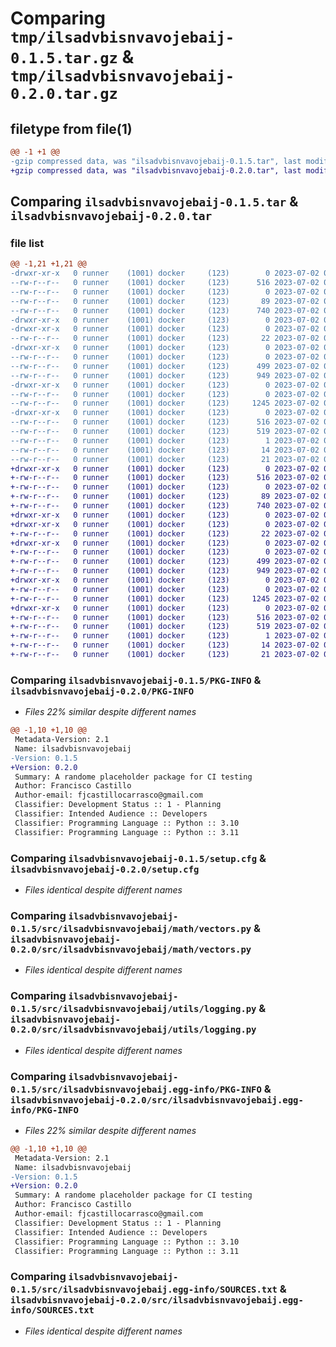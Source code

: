 # Comparing `tmp/ilsadvbisnvavojebaij-0.1.5.tar.gz` & `tmp/ilsadvbisnvavojebaij-0.2.0.tar.gz`

## filetype from file(1)

```diff
@@ -1 +1 @@
-gzip compressed data, was "ilsadvbisnvavojebaij-0.1.5.tar", last modified: Sun Jul  2 08:15:26 2023, max compression
+gzip compressed data, was "ilsadvbisnvavojebaij-0.2.0.tar", last modified: Sun Jul  2 08:25:56 2023, max compression
```

## Comparing `ilsadvbisnvavojebaij-0.1.5.tar` & `ilsadvbisnvavojebaij-0.2.0.tar`

### file list

```diff
@@ -1,21 +1,21 @@
-drwxr-xr-x   0 runner    (1001) docker     (123)        0 2023-07-02 08:15:26.079151 ilsadvbisnvavojebaij-0.1.5/
--rw-r--r--   0 runner    (1001) docker     (123)      516 2023-07-02 08:15:26.079151 ilsadvbisnvavojebaij-0.1.5/PKG-INFO
--rw-r--r--   0 runner    (1001) docker     (123)        0 2023-07-02 08:15:09.000000 ilsadvbisnvavojebaij-0.1.5/README.md
--rw-r--r--   0 runner    (1001) docker     (123)       89 2023-07-02 08:15:09.000000 ilsadvbisnvavojebaij-0.1.5/pyproject.toml
--rw-r--r--   0 runner    (1001) docker     (123)      740 2023-07-02 08:15:26.079151 ilsadvbisnvavojebaij-0.1.5/setup.cfg
-drwxr-xr-x   0 runner    (1001) docker     (123)        0 2023-07-02 08:15:26.075151 ilsadvbisnvavojebaij-0.1.5/src/
-drwxr-xr-x   0 runner    (1001) docker     (123)        0 2023-07-02 08:15:26.075151 ilsadvbisnvavojebaij-0.1.5/src/ilsadvbisnvavojebaij/
--rw-r--r--   0 runner    (1001) docker     (123)       22 2023-07-02 08:15:09.000000 ilsadvbisnvavojebaij-0.1.5/src/ilsadvbisnvavojebaij/__init__.py
-drwxr-xr-x   0 runner    (1001) docker     (123)        0 2023-07-02 08:15:26.075151 ilsadvbisnvavojebaij-0.1.5/src/ilsadvbisnvavojebaij/math/
--rw-r--r--   0 runner    (1001) docker     (123)        0 2023-07-02 08:15:09.000000 ilsadvbisnvavojebaij-0.1.5/src/ilsadvbisnvavojebaij/math/__init__.py
--rw-r--r--   0 runner    (1001) docker     (123)      499 2023-07-02 08:15:09.000000 ilsadvbisnvavojebaij-0.1.5/src/ilsadvbisnvavojebaij/math/scalars.py
--rw-r--r--   0 runner    (1001) docker     (123)      949 2023-07-02 08:15:09.000000 ilsadvbisnvavojebaij-0.1.5/src/ilsadvbisnvavojebaij/math/vectors.py
-drwxr-xr-x   0 runner    (1001) docker     (123)        0 2023-07-02 08:15:26.079151 ilsadvbisnvavojebaij-0.1.5/src/ilsadvbisnvavojebaij/utils/
--rw-r--r--   0 runner    (1001) docker     (123)        0 2023-07-02 08:15:09.000000 ilsadvbisnvavojebaij-0.1.5/src/ilsadvbisnvavojebaij/utils/__init__.py
--rw-r--r--   0 runner    (1001) docker     (123)     1245 2023-07-02 08:15:09.000000 ilsadvbisnvavojebaij-0.1.5/src/ilsadvbisnvavojebaij/utils/logging.py
-drwxr-xr-x   0 runner    (1001) docker     (123)        0 2023-07-02 08:15:26.075151 ilsadvbisnvavojebaij-0.1.5/src/ilsadvbisnvavojebaij.egg-info/
--rw-r--r--   0 runner    (1001) docker     (123)      516 2023-07-02 08:15:26.000000 ilsadvbisnvavojebaij-0.1.5/src/ilsadvbisnvavojebaij.egg-info/PKG-INFO
--rw-r--r--   0 runner    (1001) docker     (123)      519 2023-07-02 08:15:26.000000 ilsadvbisnvavojebaij-0.1.5/src/ilsadvbisnvavojebaij.egg-info/SOURCES.txt
--rw-r--r--   0 runner    (1001) docker     (123)        1 2023-07-02 08:15:26.000000 ilsadvbisnvavojebaij-0.1.5/src/ilsadvbisnvavojebaij.egg-info/dependency_links.txt
--rw-r--r--   0 runner    (1001) docker     (123)       14 2023-07-02 08:15:26.000000 ilsadvbisnvavojebaij-0.1.5/src/ilsadvbisnvavojebaij.egg-info/requires.txt
--rw-r--r--   0 runner    (1001) docker     (123)       21 2023-07-02 08:15:26.000000 ilsadvbisnvavojebaij-0.1.5/src/ilsadvbisnvavojebaij.egg-info/top_level.txt
+drwxr-xr-x   0 runner    (1001) docker     (123)        0 2023-07-02 08:25:56.726603 ilsadvbisnvavojebaij-0.2.0/
+-rw-r--r--   0 runner    (1001) docker     (123)      516 2023-07-02 08:25:56.726603 ilsadvbisnvavojebaij-0.2.0/PKG-INFO
+-rw-r--r--   0 runner    (1001) docker     (123)        0 2023-07-02 08:25:36.000000 ilsadvbisnvavojebaij-0.2.0/README.md
+-rw-r--r--   0 runner    (1001) docker     (123)       89 2023-07-02 08:25:36.000000 ilsadvbisnvavojebaij-0.2.0/pyproject.toml
+-rw-r--r--   0 runner    (1001) docker     (123)      740 2023-07-02 08:25:56.730603 ilsadvbisnvavojebaij-0.2.0/setup.cfg
+drwxr-xr-x   0 runner    (1001) docker     (123)        0 2023-07-02 08:25:56.722603 ilsadvbisnvavojebaij-0.2.0/src/
+drwxr-xr-x   0 runner    (1001) docker     (123)        0 2023-07-02 08:25:56.726603 ilsadvbisnvavojebaij-0.2.0/src/ilsadvbisnvavojebaij/
+-rw-r--r--   0 runner    (1001) docker     (123)       22 2023-07-02 08:25:36.000000 ilsadvbisnvavojebaij-0.2.0/src/ilsadvbisnvavojebaij/__init__.py
+drwxr-xr-x   0 runner    (1001) docker     (123)        0 2023-07-02 08:25:56.726603 ilsadvbisnvavojebaij-0.2.0/src/ilsadvbisnvavojebaij/math/
+-rw-r--r--   0 runner    (1001) docker     (123)        0 2023-07-02 08:25:36.000000 ilsadvbisnvavojebaij-0.2.0/src/ilsadvbisnvavojebaij/math/__init__.py
+-rw-r--r--   0 runner    (1001) docker     (123)      499 2023-07-02 08:25:36.000000 ilsadvbisnvavojebaij-0.2.0/src/ilsadvbisnvavojebaij/math/scalars.py
+-rw-r--r--   0 runner    (1001) docker     (123)      949 2023-07-02 08:25:36.000000 ilsadvbisnvavojebaij-0.2.0/src/ilsadvbisnvavojebaij/math/vectors.py
+drwxr-xr-x   0 runner    (1001) docker     (123)        0 2023-07-02 08:25:56.726603 ilsadvbisnvavojebaij-0.2.0/src/ilsadvbisnvavojebaij/utils/
+-rw-r--r--   0 runner    (1001) docker     (123)        0 2023-07-02 08:25:36.000000 ilsadvbisnvavojebaij-0.2.0/src/ilsadvbisnvavojebaij/utils/__init__.py
+-rw-r--r--   0 runner    (1001) docker     (123)     1245 2023-07-02 08:25:36.000000 ilsadvbisnvavojebaij-0.2.0/src/ilsadvbisnvavojebaij/utils/logging.py
+drwxr-xr-x   0 runner    (1001) docker     (123)        0 2023-07-02 08:25:56.726603 ilsadvbisnvavojebaij-0.2.0/src/ilsadvbisnvavojebaij.egg-info/
+-rw-r--r--   0 runner    (1001) docker     (123)      516 2023-07-02 08:25:56.000000 ilsadvbisnvavojebaij-0.2.0/src/ilsadvbisnvavojebaij.egg-info/PKG-INFO
+-rw-r--r--   0 runner    (1001) docker     (123)      519 2023-07-02 08:25:56.000000 ilsadvbisnvavojebaij-0.2.0/src/ilsadvbisnvavojebaij.egg-info/SOURCES.txt
+-rw-r--r--   0 runner    (1001) docker     (123)        1 2023-07-02 08:25:56.000000 ilsadvbisnvavojebaij-0.2.0/src/ilsadvbisnvavojebaij.egg-info/dependency_links.txt
+-rw-r--r--   0 runner    (1001) docker     (123)       14 2023-07-02 08:25:56.000000 ilsadvbisnvavojebaij-0.2.0/src/ilsadvbisnvavojebaij.egg-info/requires.txt
+-rw-r--r--   0 runner    (1001) docker     (123)       21 2023-07-02 08:25:56.000000 ilsadvbisnvavojebaij-0.2.0/src/ilsadvbisnvavojebaij.egg-info/top_level.txt
```

### Comparing `ilsadvbisnvavojebaij-0.1.5/PKG-INFO` & `ilsadvbisnvavojebaij-0.2.0/PKG-INFO`

 * *Files 22% similar despite different names*

```diff
@@ -1,10 +1,10 @@
 Metadata-Version: 2.1
 Name: ilsadvbisnvavojebaij
-Version: 0.1.5
+Version: 0.2.0
 Summary: A randome placeholder package for CI testing
 Author: Francisco Castillo
 Author-email: fjcastillocarrasco@gmail.com
 Classifier: Development Status :: 1 - Planning
 Classifier: Intended Audience :: Developers
 Classifier: Programming Language :: Python :: 3.10
 Classifier: Programming Language :: Python :: 3.11
```

### Comparing `ilsadvbisnvavojebaij-0.1.5/setup.cfg` & `ilsadvbisnvavojebaij-0.2.0/setup.cfg`

 * *Files identical despite different names*

### Comparing `ilsadvbisnvavojebaij-0.1.5/src/ilsadvbisnvavojebaij/math/vectors.py` & `ilsadvbisnvavojebaij-0.2.0/src/ilsadvbisnvavojebaij/math/vectors.py`

 * *Files identical despite different names*

### Comparing `ilsadvbisnvavojebaij-0.1.5/src/ilsadvbisnvavojebaij/utils/logging.py` & `ilsadvbisnvavojebaij-0.2.0/src/ilsadvbisnvavojebaij/utils/logging.py`

 * *Files identical despite different names*

### Comparing `ilsadvbisnvavojebaij-0.1.5/src/ilsadvbisnvavojebaij.egg-info/PKG-INFO` & `ilsadvbisnvavojebaij-0.2.0/src/ilsadvbisnvavojebaij.egg-info/PKG-INFO`

 * *Files 22% similar despite different names*

```diff
@@ -1,10 +1,10 @@
 Metadata-Version: 2.1
 Name: ilsadvbisnvavojebaij
-Version: 0.1.5
+Version: 0.2.0
 Summary: A randome placeholder package for CI testing
 Author: Francisco Castillo
 Author-email: fjcastillocarrasco@gmail.com
 Classifier: Development Status :: 1 - Planning
 Classifier: Intended Audience :: Developers
 Classifier: Programming Language :: Python :: 3.10
 Classifier: Programming Language :: Python :: 3.11
```

### Comparing `ilsadvbisnvavojebaij-0.1.5/src/ilsadvbisnvavojebaij.egg-info/SOURCES.txt` & `ilsadvbisnvavojebaij-0.2.0/src/ilsadvbisnvavojebaij.egg-info/SOURCES.txt`

 * *Files identical despite different names*

